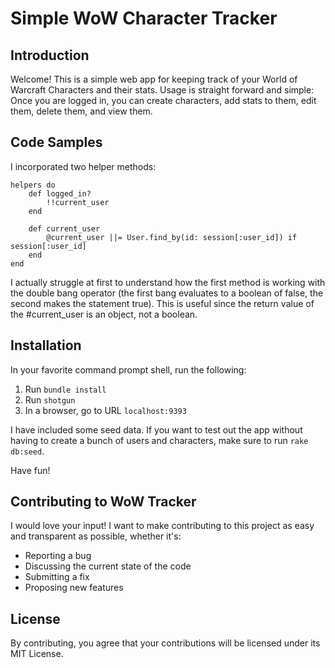 # Simple WoW Character Tracker

## Introduction

Welcome! This is a simple web app for keeping track of your World of Warcraft Characters and their stats. Usage is straight forward and simple: Once you are logged in, you can create characters, add stats to them, edit them, delete them, and view them. 

## Code Samples

I incorporated two helper methods:

    helpers do
        def logged_in?
            !!current_user
        end
    
        def current_user
            @current_user ||= User.find_by(id: session[:user_id]) if session[:user_id]
        end
    end

I actually struggle at first to understand how the first method is working with the double bang operator (the first bang evaluates to a boolean of false, the second makes the statement true). This is useful since the return value of the #current_user is an object, not a boolean.

## Installation

In your favorite command prompt shell, run the following:

1. Run `bundle install`
2. Run `shotgun`
3. In a browser, go to URL `localhost:9393`

I have included some seed data. If you want to test out the app without having to create a bunch of users and characters, make sure to run `rake db:seed`.

Have fun!

## Contributing to WoW Tracker
I would love your input! I want to make contributing to this project as easy and transparent as possible, whether it's:

- Reporting a bug
- Discussing the current state of the code
- Submitting a fix
- Proposing new features

## License
By contributing, you agree that your contributions will be licensed under its MIT License.